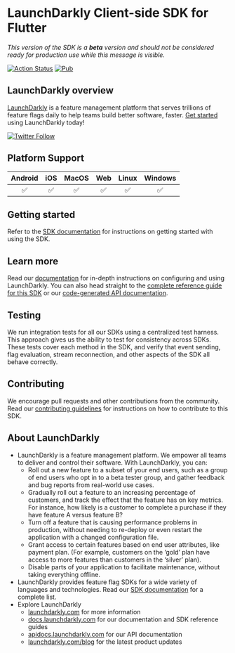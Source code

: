 # LaunchDarkly Client-side SDK for Flutter

*This version of the SDK is a **beta** version and should not be considered ready for production use while this message is visible.*

[![Action Status](https://github.com/launchdarkly/flutter-client-sdk/actions/workflows/ci.yml/badge.svg)](https://github.com/launchdarkly/flutter-client-sdk/actions/workflows/ci.yml)
[![Pub](https://img.shields.io/pub/v/launchdarkly_flutter_client_sdk.svg)](https://pub.dev/packages/launchdarkly_flutter_client_sdk)

## LaunchDarkly overview

[LaunchDarkly](https://www.launchdarkly.com) is a feature management platform that serves trillions of feature flags daily to help teams build better software, faster. [Get started](https://docs.launchdarkly.com/home/getting-started) using LaunchDarkly today!

[![Twitter Follow](https://img.shields.io/twitter/follow/launchdarkly.svg?style=social&label=Follow&maxAge=2592000)](https://twitter.com/intent/follow?screen_name=launchdarkly)

## Platform Support

| Android | iOS | MacOS | Web | Linux | Windows |
|:-------:|:---:|:-----:|:---:|:-----:|:-------:|
|    ✅    |  ✅  |   ✅   |  ✅  |   ✅   |    ✅    |

## Getting started

Refer to the [SDK documentation](https://docs.launchdarkly.com/sdk/client-side/flutter#getting-started) for instructions on getting started with using the SDK.

## Learn more

Read our [documentation](https://docs.launchdarkly.com) for in-depth instructions on configuring and using LaunchDarkly. You can also head straight to the [complete reference guide for this SDK](https://docs.launchdarkly.com/sdk/client-side/flutter) or our [code-generated API documentation](https://launchdarkly.github.io/flutter-client-sdk/).

## Testing

We run integration tests for all our SDKs using a centralized test harness. This approach gives us the ability to test for consistency across SDKs. These tests cover each method in the SDK, and verify that event sending, flag evaluation, stream reconnection, and other aspects of the SDK all behave correctly.

## Contributing

We encourage pull requests and other contributions from the community. Read our [contributing guidelines](https://github.com/launchdarkly/flutter-client-sdk/blob/main/CONTRIBUTING.md) for instructions on how to contribute to this SDK.

## About LaunchDarkly

* LaunchDarkly is a feature management platform. We empower all teams to deliver and control their software. With LaunchDarkly, you can:
    * Roll out a new feature to a subset of your end users, such as a group of end users who opt in to a beta tester group, and gather feedback and bug reports from real-world use cases.
    * Gradually roll out a feature to an increasing percentage of customers, and track the effect that the feature has on key metrics. For instance, how likely is a customer to complete a purchase if they have feature A versus feature B?
    * Turn off a feature that is causing performance problems in production, without needing to re-deploy or even restart the application with a changed configuration file.
    * Grant access to certain features based on end user attributes, like payment plan. (For example, customers on the ‘gold’ plan have access to more features than customers in the ‘silver’ plan).
    * Disable parts of your application to facilitate maintenance, without taking everything offline.
* LaunchDarkly provides feature flag SDKs for a wide variety of languages and technologies. Read our [SDK documentation](https://docs.launchdarkly.com/sdk) for a complete list.
* Explore LaunchDarkly
    * [launchdarkly.com](https://www.launchdarkly.com/ "LaunchDarkly Main Website") for more information
    * [docs.launchdarkly.com](https://docs.launchdarkly.com/  "LaunchDarkly Documentation") for our documentation and SDK reference guides
    * [apidocs.launchdarkly.com](https://apidocs.launchdarkly.com/  "LaunchDarkly API Documentation") for our API documentation
    * [launchdarkly.com/blog](https://launchdarkly.com/blog/  "LaunchDarkly Blog") for the latest product updates

